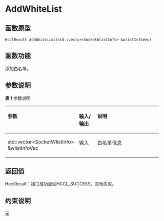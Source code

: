 # AddWhiteList

## 函数原型<a name="zh-cn_topic_0000001956458625_section2485mcpsimp"></a>

```
HcclResult AddWhiteList(std::vector<SocketWlistInfo> &wlistInfoVec)
```

## 函数功能<a name="zh-cn_topic_0000001956458625_section2488mcpsimp"></a>

添加白名单。

## 参数说明<a name="zh-cn_topic_0000001956458625_section2491mcpsimp"></a>

**表 1**  参数说明

<a name="zh-cn_topic_0000001956458625_table2493mcpsimp"></a>
<table><thead align="left"><tr id="zh-cn_topic_0000001956458625_row2500mcpsimp"><th class="cellrowborder" valign="top" width="28.71%" id="mcps1.2.4.1.1"><p id="zh-cn_topic_0000001956458625_p2502mcpsimp"><a name="zh-cn_topic_0000001956458625_p2502mcpsimp"></a><a name="zh-cn_topic_0000001956458625_p2502mcpsimp"></a>参数</p>
</th>
<th class="cellrowborder" valign="top" width="13.86%" id="mcps1.2.4.1.2"><p id="zh-cn_topic_0000001956458625_p2504mcpsimp"><a name="zh-cn_topic_0000001956458625_p2504mcpsimp"></a><a name="zh-cn_topic_0000001956458625_p2504mcpsimp"></a>输入/输出</p>
</th>
<th class="cellrowborder" valign="top" width="57.43000000000001%" id="mcps1.2.4.1.3"><p id="zh-cn_topic_0000001956458625_p2506mcpsimp"><a name="zh-cn_topic_0000001956458625_p2506mcpsimp"></a><a name="zh-cn_topic_0000001956458625_p2506mcpsimp"></a>说明</p>
</th>
</tr>
</thead>
<tbody><tr id="zh-cn_topic_0000001956458625_row2508mcpsimp"><td class="cellrowborder" valign="top" width="28.71%" headers="mcps1.2.4.1.1 "><p id="zh-cn_topic_0000001956458625_p2510mcpsimp"><a name="zh-cn_topic_0000001956458625_p2510mcpsimp"></a><a name="zh-cn_topic_0000001956458625_p2510mcpsimp"></a>std::vector&lt;SocketWlistInfo&gt; &amp;wlistInfoVec</p>
</td>
<td class="cellrowborder" valign="top" width="13.86%" headers="mcps1.2.4.1.2 "><p id="zh-cn_topic_0000001956458625_p2512mcpsimp"><a name="zh-cn_topic_0000001956458625_p2512mcpsimp"></a><a name="zh-cn_topic_0000001956458625_p2512mcpsimp"></a>输入</p>
</td>
<td class="cellrowborder" valign="top" width="57.43000000000001%" headers="mcps1.2.4.1.3 "><p id="zh-cn_topic_0000001956458625_p2514mcpsimp"><a name="zh-cn_topic_0000001956458625_p2514mcpsimp"></a><a name="zh-cn_topic_0000001956458625_p2514mcpsimp"></a>白名单信息</p>
</td>
</tr>
</tbody>
</table>

## 返回值<a name="zh-cn_topic_0000001956458625_section2515mcpsimp"></a>

HcclResult：接口成功返回HCCL\_SUCCESS。其他失败。

## 约束说明<a name="zh-cn_topic_0000001956458625_section2518mcpsimp"></a>

无

